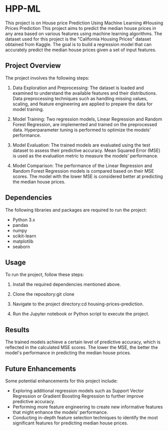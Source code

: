 # HPP-ML
This project is on House price Prediction Using Machine Learning
#Housing Prices Prediction
This project aims to predict the median house prices in any area based on various features using machine learning algorithms. The dataset used for this project is the "California Housing Prices" dataset obtained from Kaggle. The goal is to build a regression model that can accurately predict the median house prices given a set of input features.

## Project Overview

The project involves the following steps:

1. Data Exploration and Preprocessing: The dataset is loaded and examined to understand the available features and their distributions. Data preprocessing techniques such as handling missing values, scaling, and feature engineering are applied to prepare the data for model training.

2. Model Training: Two regression models, Linear Regression and Random Forest Regression, are implemented and trained on the preprocessed data. Hyperparameter tuning is performed to optimize the models' performance.

3. Model Evaluation: The trained models are evaluated using the test dataset to assess their predictive accuracy. Mean Squared Error (MSE) is used as the evaluation metric to measure the models' performance.

4. Model Comparison: The performance of the Linear Regression and Random Forest Regression models is compared based on their MSE scores. The model with the lower MSE is considered better at predicting the median house prices.

## Dependencies

The following libraries and packages are required to run the project:

- Python 3.x
- pandas
- numpy
- scikit-learn
- matplotlib
- seaborn

## Usage

To run the project, follow these steps:

1. Install the required dependencies mentioned above.

2. Clone the repository:git clone <repository-url>

3. Navigate to the project directory:cd housing-prices-prediction.
    
4. Run the Jupyter notebook or Python script to execute the project.

## Results

The trained models achieve a certain level of predictive accuracy, which is reflected in the calculated MSE scores. The lower the MSE, the better the model's performance in predicting the median house prices.

## Future Enhancements

Some potential enhancements for this project include:

- Exploring additional regression models such as Support Vector Regression or Gradient Boosting Regression to further improve predictive accuracy.
- Performing more feature engineering to create new informative features that might enhance the models' performance.
- Conducting in-depth feature selection techniques to identify the most significant features for predicting median house prices.
